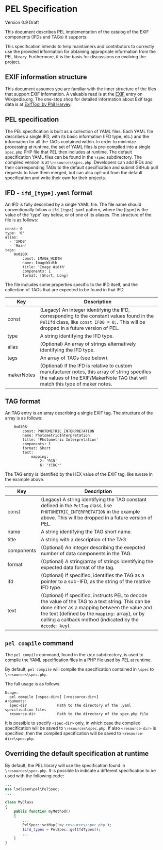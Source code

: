 # PEL Specification

Version 0.9 Draft

This document describes PEL implementation of the catalog of the EXIF components (IFDs and TAGs) it supports.

This specification intends to help maintainers and contributors to correctly use the provided information for obtaining appropriate information from the PEL library.
Furthermore, it is the basis for discussions on evolving the project.

## EXIF information structure

This document assumes you are familiar with the inner structure of the files that support EXIF information. A valuable read is at
the [EXIF](https://en.wikipedia.org/wiki/Exif) entry on Wikipedia.org. The one-stop shop for detailed information about Exif tags data
is at [ExifTool by Phil Harvey](http://owl.phy.queensu.ca/~phil/exiftool/TagNames/index.html).

## PEL specification

The PEL specification is built as a collection of YAML files. Each YAML file describes a single IFD, with its basic information (IFD type, etc.) and the information
for all the TAGs contained within.
In order to minimize processing at runtime, the set of YAML files is pre-compiled into a single `spec.php` PHP file that PEL then includes at runtime.
The default specification YAML files can be found in the `\spec` subdirectory. The compiled version is at `\resources\spec.php`.
Developers can add IFDs and their corresponding TAGs to the default specification and submit GitHub pull requests to have them merged,
but can also opt-out from the default specification and write their own for their projects.

## IFD - `ifd_[type].yaml` format

An IFD is fully described by a single YAML file. The file name should conventionally follow a `ifd_[type].yaml` pattern, where the
[type] is the value of the 'type' key below, or of one of its aliases. The structure of the file is as follows:

```
const: 0
type: '0'
alias:
  - 'IFD0'
  - 'Main'
tags:
    0x0100:
        const: IMAGE_WIDTH
        name: ImageWidth
        title: 'Image Width'
        components: 1
        format: [Short, Long]
```

The file includes some properties specific to the IFD itself, and the collection of TAGs that are expected to be
found in that IFD.

| Key        | Description                                                                                           |
| ---------- | ----------------------------------------------------------------------------------------------------- |
| const      | (Legacy) An integer identifying the IFD, corresponding to the constant values found in the `PelIfd` class, like `const IFD0 = 0;`. This will be dropped in a future version of PEL. |
| type       | A string identifying the IFD type. |
| alias      | (Optional) An array of strings alternatively identifying the IFD type. |
| tags       | An array of TAGs (see below). |
| makerNotes | (Optional) If the IFD is relative to custom manufacturer notes, this array of string specifies the values of the EXIF/MakerNote TAG that will match this type of maker notes. |

## TAG format

An TAG entry is an array describing a single EXIF tag. The structure of the array is as follows:

```
    0x0106:
        const: PHOTOMETRIC_INTERPRETATION
        name: PhotometricInterpretation
        title: 'Photometric Interpretation'
        components: 1
        format: Short
        text:
            mapping:
                2: 'RGB'
                6: 'YCbCr'
```

The TAG entry is identified by the HEX value of the EXIF tag, like `0x0106` in the example above.

| Key        | Description                                                                                           |
| ---------- | ----------------------------------------------------------------------------------------------------- |
| const      | (Legacy) A string identifying the TAG constant defined in the `PelTag` class, like `PHOTOMETRIC_INTERPRETATION` in the example above. This will be dropped in a future version of PEL. |
| name       | A string identifying the TAG short name. |
| title      | A string with a description of the TAG. |
| components | (Optional) An integer describing the exepcted number of data components in the TAG. |
| format     | (Optional) A string/array of strings identifying the expected data format of the tag. |
| ifd        | (Optional) If specified, identifies the TAG as a pointer to a sub-IFD, as the string of the relative IFD type.  |
| text       | (Optional) If specified, instructs PEL to decode the value of the TAG to a text string. This can be done either as a mapping between the value and the text (defined by the `mapping:` array), or by calling a callback method (indicated by the `decode:` key). |

## `pel compile` command

The `pel compile` command, found in the `\bin` subdirectory, is used to compile the YAML specification files in a PHP file used by PEL at runtime.

By default, `pel compile` will compile the specification contained in `\spec` to `\resources\spec.php`.

The full usage is as follows:
```
Usage:
  pel compile [<spec-dir>] [<resource-dir>]
Arguments:
  spec-dir              Path to the directory of the .yaml specification files
  resource-dir          Path to the directory of the spec.php file
```

It is possible to specify `<spec-dir>` only, in which case the compiled specification will be saved to `\resources\spec.php`. If also
`<resource-dir>` is specified, then the compiled specification will be saved to `<resource-dir>\spec.php`.

## Overriding the default specification at runtime

By default, the PEL library will use the specification found in `\resources\spec.php`. It is possible to indicate a different specification
to be used with the following code:

```php
...
use lsolesen\pel\PelSpec;
...

class MyClass
{
    public function myMethod()
    {
        ...
        PelSpec::setMap('my_resources/spec.php');
        $ifd_types = PelSpec::getIfdTypes();
        ...
    }
}
```
